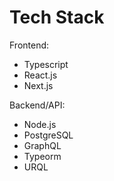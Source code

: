 # Tech Stack

Frontend:

- Typescript
- React.js
- Next.js

Backend/API:

- Node.js
- PostgreSQL
- GraphQL
- Typeorm
- URQL

